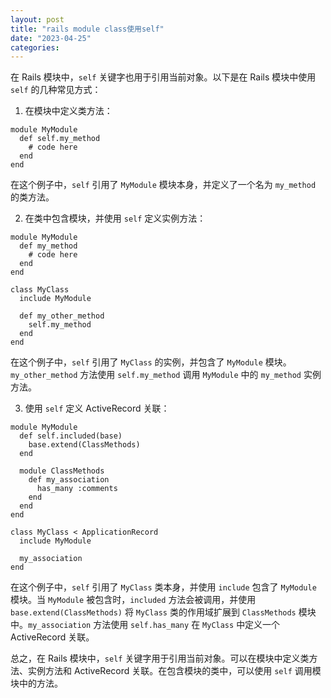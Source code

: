 ```yaml
---
layout: post
title: "rails module class使用self"
date: "2023-04-25"
categories: 
---
```

<p>在 Rails 模块中，<code>self</code> 关键字也用于引用当前对象。以下是在 Rails 模块中使用 <code>self</code> 的几种常见方式：</p>

<ol>
	<li>在模块中定义类方法：</li>
</ol>

<pre>
<code>module MyModule
  def self.my_method
    # code here
  end
end</code></pre>

<p>在这个例子中，<code>self</code> 引用了 <code>MyModule</code> 模块本身，并定义了一个名为 <code>my_method</code> 的类方法。</p>

<ol start="2">
	<li>在类中包含模块，并使用 <code>self</code> 定义实例方法：</li>
</ol>

<pre>
<code>module MyModule
  def my_method
    # code here
  end
end

class MyClass
  include MyModule

  def my_other_method
    self.my_method
  end
end</code></pre>

<p>在这个例子中，<code>self</code> 引用了 <code>MyClass</code> 的实例，并包含了 <code>MyModule</code> 模块。<code>my_other_method</code> 方法使用 <code>self.my_method</code> 调用 <code>MyModule</code> 中的 <code>my_method</code> 实例方法。</p>

<ol start="3">
	<li>使用 <code>self</code> 定义 ActiveRecord 关联：</li>
</ol>

<pre>
<code>module MyModule
  def self.included(base)
    base.extend(ClassMethods)
  end

  module ClassMethods
    def my_association
      has_many :comments
    end
  end
end

class MyClass &lt; ApplicationRecord
  include MyModule

  my_association
end</code></pre>

<p>在这个例子中，<code>self</code> 引用了 <code>MyClass</code> 类本身，并使用 <code>include</code> 包含了 <code>MyModule</code> 模块。当 <code>MyModule</code> 被包含时，<code>included</code> 方法会被调用，并使用 <code>base.extend(ClassMethods)</code> 将 <code>MyClass</code> 类的作用域扩展到 <code>ClassMethods</code> 模块中。<code>my_association</code> 方法使用 <code>self.has_many</code> 在 <code>MyClass</code> 中定义一个 ActiveRecord 关联。</p>

<p>总之，在 Rails 模块中，<code>self</code> 关键字用于引用当前对象。可以在模块中定义类方法、实例方法和 ActiveRecord 关联。在包含模块的类中，可以使用 <code>self</code> 调用模块中的方法。</p>

